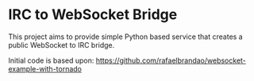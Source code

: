 IRC to WebSocket Bridge
==============================

This project aims to provide simple Python based service that creates a public
WebSocket to IRC bridge.

Initial code is based upon: https://github.com/rafaelbrandao/websocket-example-with-tornado
